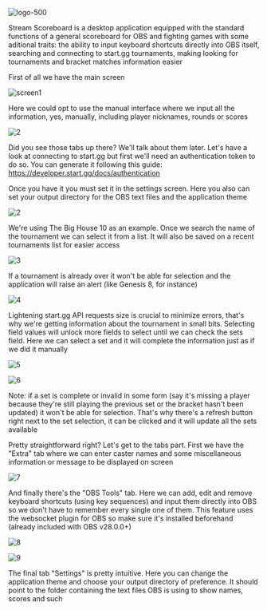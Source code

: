 ![logo-500](https://user-images.githubusercontent.com/100143610/193881093-a45bb6d2-acd9-439b-996d-f64ee961fddb.png)

Stream Scoreboard is a desktop application equipped with the standard functions of a general scoreboard for OBS and fighting games with some aditional traits: the ability to input keyboard shortcuts directly into OBS itself, searching and connecting to start.gg tournaments, making looking for tournaments and bracket matches information easier

First of all we have the main screen

![screen1](https://user-images.githubusercontent.com/100143610/193868992-71f1a693-d868-4669-a9cb-d4308c70c462.png)

Here we could opt to use the manual interface where we input all the information, yes, manually, including player nicknames, rounds or scores 

![2](https://user-images.githubusercontent.com/100143610/194766053-08c8432f-4ccf-4348-ac6d-e26f0d7387c4.png)

Did you see those tabs up there? We'll talk about them later. Let's have a look at connecting to start.gg but first we'll need an authentication token to do so. You can generate it following this guide: https://developer.start.gg/docs/authentication 

Once you have it you must set it in the settings screen. Here you also can set your output directory for the OBS text files and the application theme

![2](https://user-images.githubusercontent.com/100143610/194765778-616af39f-c026-4782-aeb4-bd106dad6eb0.png)

We're using The Big House 10 as an example. Once we search the name of the tournament we can select it from a list. It will also be saved on a recent tournaments list for easier access 

![3](https://user-images.githubusercontent.com/100143610/194765886-007cf684-ceb8-4923-b5bf-9f2edc59ff41.png)

If a tournament is already over it won't be able for selection and the application will raise an alert (like Genesis 8, for instance)

![4](https://user-images.githubusercontent.com/100143610/194766065-10c68471-adf9-4b73-988c-0d3e18cf95ce.png)

Lightening start.gg API requests size is crucial to minimize errors, that's why we're getting information about the tournament in small bits. Selecting field values will unlock more fields to select until we can check the sets field. Here we can select a set and it will complete the information just as if we did it manually

![5](https://user-images.githubusercontent.com/100143610/194766156-f0f5babf-c9f0-48d3-933f-dea97e857dbc.png)

![6](https://user-images.githubusercontent.com/100143610/194766160-cd3007cf-d852-47e5-8b80-af0aa20c6847.png)

Note: if a set is complete or invalid in some form (say it's missing a player because they're still playing the previous set or the bracket hasn't been updated) it won't be able for selection. That's why there's a refresh button right next to the set selection, it can be clicked and it will update all the sets available

Pretty straightforward right? Let's get to the tabs part. First we have the "Extra" tab where we can enter caster names and some miscellaneous information or message to be displayed on screen

![7](https://user-images.githubusercontent.com/100143610/194766338-72153e3f-4523-4b73-a9fb-346154e04740.png)

And finally there's the "OBS Tools" tab. Here we can add, edit and remove keyboard shortcuts (using key sequences) and input them directly into OBS so we don't have to remember every single one of them. This feature uses the websocket plugin for OBS so make sure it's installed beforehand (already included with OBS v28.0.0+)

![8](https://user-images.githubusercontent.com/100143610/194766345-19d96e0c-0fdc-4250-a6f0-80bad7702916.png)

![9](https://user-images.githubusercontent.com/100143610/194766358-3704948e-12c9-41e4-9ce1-8bfac06c1760.png)

The final tab "Settings" is pretty intuitive. Here you can change the application theme and choose your output directory of preference. It should point to the folder containing the text files OBS is using to show names, scores and such
